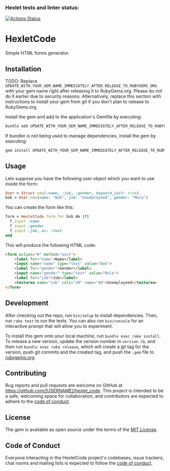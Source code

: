 ### Hexlet tests and linter status:
[![Actions Status](https://github.com/victor24k/rails-project-63/actions/workflows/hexlet-check.yml/badge.svg)](https://github.com/victor24k/rails-project-63/actions)

# HexletCode

Simple HTML forms generator.

## Installation

TODO: Replace `UPDATE_WITH_YOUR_GEM_NAME_IMMEDIATELY_AFTER_RELEASE_TO_RUBYGEMS_ORG` with your gem name right after releasing it to RubyGems.org. Please do not do it earlier due to security reasons. Alternatively, replace this section with instructions to install your gem from git if you don't plan to release to RubyGems.org.

Install the gem and add to the application's Gemfile by executing:

```bash
bundle add UPDATE_WITH_YOUR_GEM_NAME_IMMEDIATELY_AFTER_RELEASE_TO_RUBYGEMS_ORG
```

If bundler is not being used to manage dependencies, install the gem by executing:

```bash
gem install UPDATE_WITH_YOUR_GEM_NAME_IMMEDIATELY_AFTER_RELEASE_TO_RUBYGEMS_ORG
```

## Usage

Lets suppose you have the following user object which you want to use inside the form:
```Ruby
User = Struct.new(:name, :job, :gender, keyword_init: true)
bob = User.new(name: "Bob", job: "Unemployeed", gender: "Male")
```
You can create the form like this:
```Ruby
form = HexletCode.form_for bob do |f|
  f.input :name
  f.input :gender
  f.input :job, as: :text
end
```
This will produce the following HTML code:
```HTML
<form action="#" method="post">
    <label for="name">Name</label>
    <input name="name" type="text" value="Bob">
    <label for="gender">Gender</label>
    <input name="gender" type="text" value="Male">
    <label for="job">Job</label>
    <textarea name="job" cols="20" rows="40">Unemployeed</textarea>
</form>
```

## Development

After checking out the repo, run `bin/setup` to install dependencies. Then, run `rake test` to run the tests. You can also run `bin/console` for an interactive prompt that will allow you to experiment.

To install this gem onto your local machine, run `bundle exec rake install`. To release a new version, update the version number in `version.rb`, and then run `bundle exec rake release`, which will create a git tag for the version, push git commits and the created tag, and push the `.gem` file to [rubygems.org](https://rubygems.org).

## Contributing

Bug reports and pull requests are welcome on GitHub at https://github.com/[USERNAME]/hexlet_code. This project is intended to be a safe, welcoming space for collaboration, and contributors are expected to adhere to the [code of conduct](https://github.com/[USERNAME]/hexlet_code/blob/main/CODE_OF_CONDUCT.md).

## License

The gem is available as open source under the terms of the [MIT License](https://opensource.org/licenses/MIT).

## Code of Conduct

Everyone interacting in the HexletCode project's codebases, issue trackers, chat rooms and mailing lists is expected to follow the [code of conduct](https://github.com/[USERNAME]/hexlet_code/blob/main/CODE_OF_CONDUCT.md).
